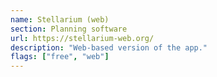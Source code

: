 ```yaml
---
name: Stellarium (web)
section: Planning software
url: https://stellarium-web.org/
description: "Web-based version of the app."
flags: ["free", "web"]
---
```

